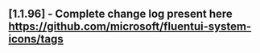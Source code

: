 ## [1.1.96] - Complete change log present here https://github.com/microsoft/fluentui-system-icons/tags